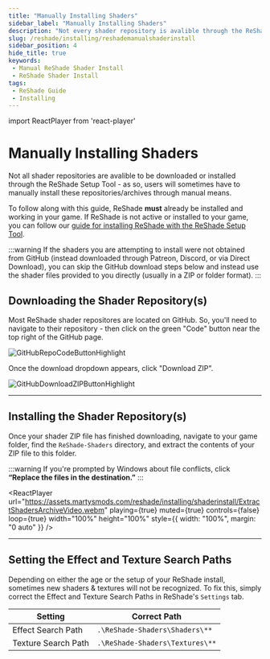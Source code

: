 ```yaml
---
title: "Manually Installing Shaders"
sidebar_label: "Manually Installing Shaders"
description: "Not every shader repository is avalible through the ReShade Setup Tool - This guide will walk users through the manual installation process of shader repositories/archives."
slug: /reshade/installing/reshademanualshaderinstall
sidebar_position: 4
hide_title: true
keywords: 
 - Manual ReShade Shader Install
 - ReShade Shader Install
tags:
 - ReShade Guide
 - Installing
---
```


import ReactPlayer from 'react-player'

# Manually Installing Shaders

Not all shader repositories are avalible to be downloaded or installed through the ReShade Setup Tool - as so, users will sometimes have to manually install these repositories/archives through manual means.

To follow along with this guide, ReShade **must** already be installed and working in your game. If ReShade is not active or installed to your game, you can follow our [guide for installing ReShade with the ReShade Setup Tool](./setuptool).

:::warning
If the shaders you are attempting to install were not obtained from GitHub (instead downloaded through Patreon, Discord, or via Direct Download), you can skip the GitHub download steps below and instead use the shader files provided to you directly (usually in a ZIP or folder format).
:::

## Downloading the Shader Repository(s)

Most ReShade shader repositores are located on GitHub. So, you'll need to navigate to their repository - then click on the green "Code" button near the top right of the GitHub page.

   ![GitHubRepoCodeButtonHighlight](https://assets.martysmods.com/reshade/installing/shaderinstall/GitHubRepoCodeButtonHighlight.webp)

Once the download dropdown appears, click "Download ZIP".

   ![GitHubDownloadZIPButtonHighlight](https://assets.martysmods.com/reshade/installing/shaderinstall/GitHubDownloadZIPButtonHighlight.webp)

---

## Installing the Shader Repository(s)

Once your shader ZIP file has finished downloading, navigate to your game folder, find the `ReShade-Shaders` directory, and extract the contents of your ZIP file to this folder.

:::warning
If you're prompted by Windows about file conflicts, click **“Replace the files in the destination.”**
:::

<ReactPlayer
  url="https://assets.martysmods.com/reshade/installing/shaderinstall/ExtractShadersArchiveVideo.webm"
  playing={true}
  muted={true}
  controls={false}
  loop={true}
  width="100%"
  height="100%"
  style={{ width: "100%", margin: "0 auto" }}
/>

---

## Setting the Effect and Texture Search Paths

Depending on either the age or the setup of your ReShade install, sometimes new shaders & textures will not be recognized. To fix this, simply correct the Effect and Texture Search Paths in ReShade's `Settings` tab.

| Setting                 | Correct Path                    |
| ----------------------- | ------------------------------- |
| Effect Search Path      | `.\ReShade-Shaders\Shaders\**`  |
| Texture Search Path     | `.\ReShade-Shaders\Textures\**` |
